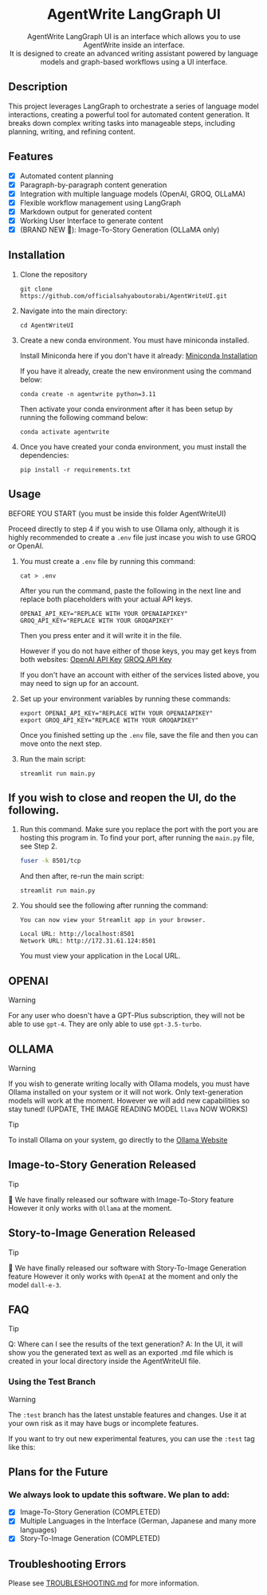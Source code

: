 <br/>

<h1 align="center">
    AgentWrite LangGraph UI
</h1>

<p align="center">
    AgentWrite LangGraph UI is an interface which allows you to use AgentWrite inside an interface.
    <br/>
    It is designed to create an advanced writing assistant powered by language models and graph-based workflows using a UI interface.
</p>

## Description

This project leverages LangGraph to orchestrate a series of language model interactions, creating a powerful tool for automated content generation. It breaks down complex writing tasks into manageable steps, including planning, writing, and refining content.

## Features

- [x] Automated content planning
- [x] Paragraph-by-paragraph content generation
- [x] Integration with multiple language models (OpenAI, GROQ, OLLaMA)
- [x] Flexible workflow management using LangGraph
- [x] Markdown output for generated content
- [x] Working User Interface to generate content
- [x] (BRAND NEW 🎉): Image-To-Story Generation (OLLaMA only)

## Installation

1. Clone the repository
   ```
   git clone https://github.com/officialsahyaboutorabi/AgentWriteUI.git
   ```

2. Navigate into the main directory:
   ```
   cd AgentWriteUI
   ```

3. Create a new conda environment. You must have miniconda installed.
   
   Install Miniconda here if you don't have it already: [Miniconda Installation](https://docs.anaconda.com/miniconda/miniconda-install/)

   If you have it already, create the new environment using the command below:

   ```
   conda create -n agentwrite python=3.11
   ```

   Then activate your conda environment after it has been setup by running the following command below:

   ```
   conda activate agentwrite
   ```


5. Once you have created your conda environment, you must install the dependencies:

   ```
   pip install -r requirements.txt
   ```



## Usage

BEFORE YOU START (you must be inside this folder AgentWriteUI)

Proceed directly to step 4 if you wish to use Ollama only, although it is highly recommended to create a `.env` file just incase you wish to use GROQ or OpenAI.

1. You must create a `.env` file by running this command:
   ```
   cat > .env
   ```
   After you run the command, paste the following in the next line and replace both placeholders with your actual API keys.
   ```
   OPENAI_API_KEY="REPLACE WITH YOUR OPENAIAPIKEY"
   GROQ_API_KEY="REPLACE WITH YOUR GROQAPIKEY"
   ```
   Then you press enter and it will write it in the file.

   However if you do not have either of those keys, you may get keys from both websites:
   [OpenAI API Key](https://platform.openai.com/api-keys)
   [GROQ API Key](https://console.groq.com/keys)

   If you don't have an account with either of the services listed above, you may need to sign up for an account.

3. Set up your environment variables by running these commands:
   ```
   export OPENAI_API_KEY="REPLACE WITH YOUR OPENAIAPIKEY"
   export GROQ_API_KEY="REPLACE WITH YOUR GROQAPIKEY"
   ```
   Once you finished setting up the `.env` file, save the file and then you can move onto the next step.

4. Run the main script:
   ```
   streamlit run main.py
   ```

## If you wish to close and reopen the UI, do the following.

1. Run this command. Make sure you replace the port with the port you are hosting this program in. To find your port, after running the `main.py` file, see Step 2.
   ```bash
   fuser -k 8501/tcp
   ```

   And then after, re-run the main script:
   ```
   streamlit run main.py
   ```
2. You should see the following after running the command:

   ```
   You can now view your Streamlit app in your browser.
   
   Local URL: http://localhost:8501
   Network URL: http://172.31.61.124:8501
   ```
   You must view your application in the Local URL.

## OPENAI

> [!WARNING]
> For any user who doesn't have a GPT-Plus subscription, they will not be able to use `gpt-4`. They are only able to use `gpt-3.5-turbo`.

## OLLAMA

> [!WARNING]
> If you wish to generate writing locally with Ollama models, you must have Ollama installed on your system or it will not work.
> Only text-generation models will work at the moment. However we will add new capabilities so stay tuned! (UPDATE, THE IMAGE READING MODEL `llava` NOW WORKS)

> [!TIP]
> To install Ollama on your system, go directly to the [Ollama Website](https://ollama.com/download)


## Image-to-Story Generation Released

> [!TIP]
> 🎉 We have finally released our software with Image-To-Story feature
> However it only works with `Ollama` at the moment.

## Story-to-Image Generation Released

> [!TIP]
> 🎉 We have finally released our software with Story-To-Image Generation feature
> However it only works with `OpenAI` at the moment and only the model `dall-e-3`.


## FAQ

> [!TIP]
> Q: Where can I see the results of the text generation?
> A: In the UI, it will show you the generated text as well as an exported .md file which is created in your local directory inside the AgentWriteUI file.


### Using the Test Branch

> [!WARNING]
> The `:test` branch has the latest unstable features and changes. Use it at your own risk as it may have bugs or incomplete features.

If you want to try out new experimental features, you can use the `:test` tag like this:



## Plans for the Future

### We always look to update this software. We plan to add:

- [x] Image-To-Story Generation (COMPLETED)
- [x] Multiple Languages in the Interface (German, Japanese and many more languages)
- [x] Story-To-Image Generation (COMPLETED)

## Troubleshooting Errors

Please see [TROUBLESHOOTING.md](./TROUBLESHOOTING.md) for more information.

